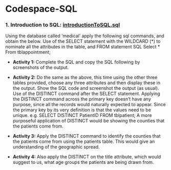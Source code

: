 # Codespace-SQL
### 1. Introduction to SQL: [introductionToSQL.sql](/introductionToSQL.sql) ### 
Using the database called ‘medical’ apply the following sql commands, and obtain the below. Use of the SELECT statement with the WILDCARD (*) to nominate all the attributes in the table, and FROM statement SQL Select * From tblappointment; 
* **Activity 1:** Complete the SQL and copy the SQL following by screenshots of the output.

* **Activity 2:** Do the same as the above, this time using the other three tables provided, choose any three attributes and then display these in the output. Show the SQL code and screenshot the output (as usual). Use of the DISTINCT command after the SELECT statement. Applying the DISTINCT command across the primary key doesn’t have any purpose, since all the records would naturally expected to appear. Since the primary key by its very definition is that the values need to be unique. e.g. SELECT DISTINCT PatientID FROM tblpatient; A more purposeful application of DISTINCT would be showing the counties that the patients come from. 

* **Activity 3:** Apply the DISTINCT command to identify the counties that the patients come from using the patients table. This would give an understanding of the geographic spread.

* **Activity 4:** Also apply the DISTINCT on the title attribute, which would suggest to us, what age groups the patients are being drawn from.
